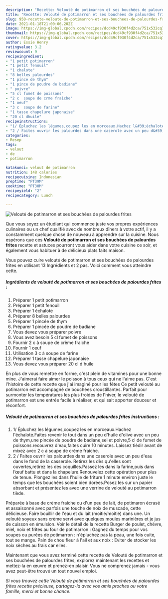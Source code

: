 ```yaml
---
description: "Recette: Velouté de potimarron et ses bouchées de palourdes frites"
title: "Recette: Velouté de potimarron et ses bouchées de palourdes frites"
slug: 950-recette-veloute-de-potimarron-et-ses-bouchees-de-palourdes-frites
date: 2021-01-18T21:00:06.202Z
image: https://img-global.cpcdn.com/recipes/dcd49cf930f4d2ca/751x532cq70/veloute-de-potimarron-et-ses-bouchees-de-palourdes-frites-photo-principale-de-la-recette.jpg
thumbnail: https://img-global.cpcdn.com/recipes/dcd49cf930f4d2ca/751x532cq70/veloute-de-potimarron-et-ses-bouchees-de-palourdes-frites-photo-principale-de-la-recette.jpg
cover: https://img-global.cpcdn.com/recipes/dcd49cf930f4d2ca/751x532cq70/veloute-de-potimarron-et-ses-bouchees-de-palourdes-frites-photo-principale-de-la-recette.jpg
author: Essie Henry
ratingvalue: 3.2
reviewcount: 9
recipeingredient:
- "1 petit potimarron"
- "1 petit fenouil"
- "1 chalote"
- "8 belles palourdes"
- "1 pince de thym"
- "1 pince de poudre de badiane"
- " poivre"
- "5 cl fumet de poissons"
- "2 c  soupe de crme fraiche"
- "1 oeuf"
- "3 c  soupe de farine"
- "1 tasse chapelure japonaise"
- "20 cl dhuile"
recipeinstructions:
- "1/ Épluchez les légumes,coupez les en morceaux.Hachez l&#39;échalote.Faites revenir le tout dans un peu d&#39;huile d&#39;olive avec un peu de thym,une pincée de poudre de badiane,sel et poivre,5 cl de fumet de poissons.recouvrez d&#39;eau,faites cuire 10 minutes. Laissez tiédir avant de mixez avec 2 c à soupe de crème fraiche."
- "2 / Faites ouvrir les palourdes dans une caserole avec un peu d&#39;eau dans le fond de la casserole. Retirez les dès qu&#39;elles sont ouvertes,retirez les des coquilles.Passez les dans la farine,puis dans l’œuf battu et dans la chapelure.Renouvelez cette opération pour plus de tenue. Plongez les dans l&#39;huile de friture 1 minute environ juste le temps que les bouchées soient bien dorées.Posez les sur un papier absorbant et présentez les avec une verrine de velouté au potimarron tiède."
categories:
- Resep
tags:
- velout
- de
- potimarron

katakunci: velout de potimarron 
nutrition: 148 calories
recipecuisine: Indonesian
preptime: "PT39M"
cooktime: "PT30M"
recipeyield: "2"
recipecategory: Lunch

---
```



![Velouté de potimarron et ses bouchées de palourdes frites](https://img-global.cpcdn.com/recipes/dcd49cf930f4d2ca/751x532cq70/veloute-de-potimarron-et-ses-bouchees-de-palourdes-frites-photo-principale-de-la-recette.jpg)

Que vous soyez un étudiant qui commence juste vos propres expériences culinaires ou un chef qualifié avec de nombreux dîners à votre actif, il y a constamment quelque chose de nouveau à apprendre sur la cuisine. Nous espérons que ces <strong> Velouté de potimarron et ses bouchées de palourdes frites </strong> recette et astuces pourront vous aider dans votre cuisine ce soir, et également vous habituer à de délicieux plats faits maison.

<!--inarticleads1-->

Vous pouvez cuire velouté de potimarron et ses bouchées de palourdes frites en utilisant 13 Ingrédients et 2 pas. Voici comment vous atteindre cette.

##### Ingrédients de velouté de potimarron et ses bouchées de palourdes frites :

1. Préparer 1 petit potimarron
1. Préparer 1 petit fenouil
1. Préparer 1 échalote
1. Préparer 8 belles palourdes
1. Préparer 1 pincée de thym
1. Préparer 1 pincée de poudre de badiane
1. Vous devez vous préparer  poivre
1. Vous avez besoin 5 cl fumet de poissons
1. Fournir 2 c à soupe de crème fraiche
1. Fournir 1 oeuf
1. Utilisation 3 c à soupe de farine
1. Préparer 1 tasse chapelure japonaise
1. Vous devez vous préparer 20 cl d&#39;huile


En plus de vous remettre en forme, c&#39;est plein de vitamines pour une bonne mine. J&#39;aimerai faire aimer le poisson à tous ceux qui ne l&#39;aime pas. C&#39;est l&#39;histoire de cette recette que j&#39;ai imaginé pour les fêtes Ce petit velouté au potimarron est accompagné de bouchées croustillantes. Parfait pour surmonter les températures les plus froides de l&#39;hiver, le velouté de potimarron est une entrée facile à réaliser, et qui sait apporter douceur et réconfort. 

<!--inarticleads2-->

##### Velouté de potimarron et ses bouchées de palourdes frites instructions :

1. 1/ Épluchez les légumes,coupez les en morceaux.Hachez l&#39;échalote.Faites revenir le tout dans un peu d&#39;huile d&#39;olive avec un peu de thym,une pincée de poudre de badiane,sel et poivre,5 cl de fumet de poissons.recouvrez d&#39;eau,faites cuire 10 minutes. Laissez tiédir avant de mixez avec 2 c à soupe de crème fraiche.
1. 2 / Faites ouvrir les palourdes dans une caserole avec un peu d&#39;eau dans le fond de la casserole. Retirez les dès qu&#39;elles sont ouvertes,retirez les des coquilles.Passez les dans la farine,puis dans l’œuf battu et dans la chapelure.Renouvelez cette opération pour plus de tenue. Plongez les dans l&#39;huile de friture 1 minute environ juste le temps que les bouchées soient bien dorées.Posez les sur un papier absorbant et présentez les avec une verrine de velouté au potimarron tiède.


Préparée à base de crème fraîche ou d&#39;un peu de lait, de potimaron écrasé et assaisonné avec parfois une touche de noix de muscade, cette délicieuse. Faire bouillir de l&#39;eau et du lait (moitié/moitié) dans une. Un velouté soyeux sans crème servi avec quelques moules marinières et je jus de cuisson en émulsion. Voir le détail de la recette Burger de poulet, chèvre, miel, noix et frites au four de potimarron : Gagnez du temps pour vos soupes ou purées de potimarron : n&#39;épluchez pas la peau, une fois cuite, tout se mange. Pain de chou fleur à l&#39;ail et aux noix : Eviter de stocker les noix sèches au frais car elles. 

<!--inarticleads1-->

<p>
Maintenant que vous avez terminé cette recette de Velouté de potimarron et ses bouchées de palourdes frites, explorez maintenant les recettes et mettez-la en œuvre et prenez-en plaisir. Vous ne comprenez jamais - vous avez peut-être trouvé un tout nouvel emploi.
</p>

<p>
<i>Si vous trouvez cette Velouté de potimarron et ses bouchées de palourdes frites recette précieuse, partagez-la avec vos amis proches ou votre famille, merci et bonne chance.</i>
</p>
